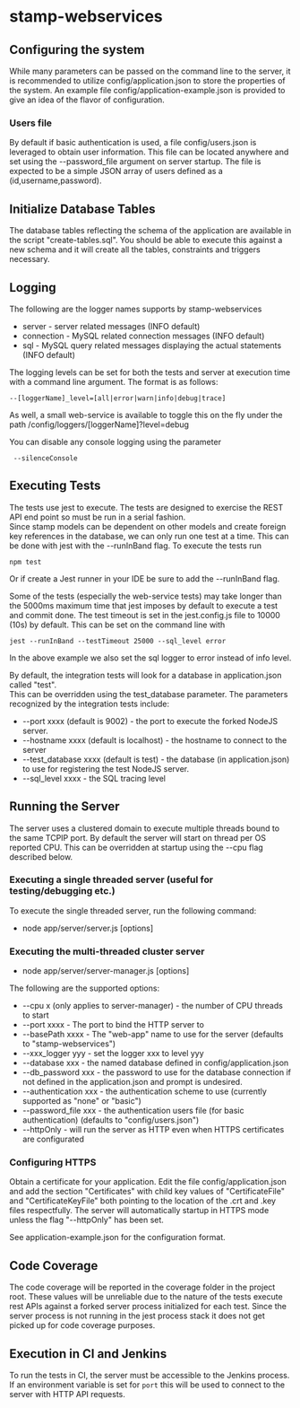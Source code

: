 ﻿# stamp-webservices

## Configuring the system
While many parameters can be passed on the command line to the server, it is recommended to utilize config/application.json to store 
the properties of the system.  An example file config/application-example.json is provided to give an idea of the flavor of configuration.

### Users file
By default if basic authentication is used, a file config/users.json is leveraged to obtain user information.  This file can be located anywhere and set using the --password_file argument on server startup.  The file is expected to be a simple JSON array of users defined as a (id,username,password).
 
## Initialize Database Tables
The database tables reflecting the schema of the application are available in the script "create-tables.sql".  You should be able to execute this
against a new schema and it will create all the tables, constraints and triggers necessary.


## Logging

The following are the logger names supports by stamp-webservices
  * server - server related messages (INFO default)
  * connection - MySQL related connection messages (INFO default)
  * sql - MySQL query related messages displaying the actual statements (INFO default)

The logging levels can be set for both the tests and server at execution time with a command line argument.  The format is as follows:

```shell
--[loggerName]_level=[all|error|warn|info|debug|trace]
```

As well, a small web-service is available to toggle this on the fly under the path /config/loggers/[loggerName]?level=debug

You can disable any console logging using the parameter

```shell
 --silenceConsole
```

## Executing Tests

The tests use jest to execute.  The tests are designed to exercise the REST API end point so must be run in a serial fashion.  
Since stamp models can be dependent on other models and create foreign key references in the database, we can only run 
one test at a time. This can be done with jest with the --runInBand flag.  To execute the tests run

```shell
npm test
```

Or if create a Jest runner in your IDE be sure to add the --runInBand flag.

Some of the tests (especially the web-service tests) may take longer than the 5000ms maximum time that jest imposes by default 
to execute a test and commit done.  The test timeout is set in the jest.config.js file to 10000 (10s) by default. This
can be set on the command line with 

```shell
jest --runInBand --testTimeout 25000 --sql_level error
```

In the above example we also set the sql logger to error instead of info level.

By default, the integration tests will look for a database in application.json called "test".  
This can be overridden using the test_database parameter.  The parameters recognized by the integration tests include:

  * --port xxxx (default is 9002) - the port to execute the forked NodeJS server.
  * --hostname xxxx (default is localhost) - the hostname to connect to the server 
  * --test_database xxxx (default is test) - the database (in application.json) to use for registering the test NodeJS server.
  * --sql_level xxxx - the SQL tracing level

## Running the Server

The server uses a clustered domain to execute multiple threads bound to the same TCPIP port.  By default the server will start on thread per OS reported CPU.  This can be overridden at startup using the --cpu flag described below.

### Executing a single threaded server (useful for testing/debugging etc.)

To execute the single threaded server, run the following command:

  * node app/server/server.js [options]

### Executing the multi-threaded cluster server

  * node app/server/server-manager.js [options]

The following are the supported options:

  * --cpu x (only applies to server-manager) - the number of CPU threads to start
  * --port xxxx - The port to bind the HTTP server to
  * --basePath xxxx - The "web-app" name to use for the server (defaults to "stamp-webservices")
  * --xxx_logger yyy - set the logger xxx to level yyy
  * --database xxx - the named database defined in config/application.json
  * --db_password xxx - the password to use for the database connection if not defined in the application.json and prompt is undesired.
  * --authentication xxx - the authentication scheme to use (currently supported as "none" or "basic")
  * --password_file xxx - the authentication users file (for basic authentication) (defaults to "config/users.json")
  * --httpOnly - will run the server as HTTP even when HTTPS certificates are configurated

### Configuring HTTPS

Obtain a certificate for your application.  Edit the file config/application.json and add the section "Certificates" with
child key values of "CertificateFile" and "CertificateKeyFile" both pointing to the location of the .crt and .key files 
respectfully.  The server will automatically startup in HTTPS mode unless the flag "--httpOnly" has been set.

See application-example.json for the configuration format.


## Code Coverage

The code coverage will be reported in the coverage folder in the project root.  These values will be unreliable due to the
nature of the tests execute rest APIs against a forked server process initialized for each test.  Since the server process
is not running in the jest process stack it does not get picked up for code coverage purposes.

## Execution in CI and Jenkins

To run the tests in CI, the server must be accessible to the Jenkins process.  If an environment variable is set for ``port`` this will
be used to connect to the server with HTTP API requests.  